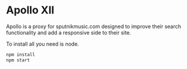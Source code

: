Apollo XII
======================
Apollo is a proxy for sputnikmusic.com designed to improve their search functionality and add a responsive side to their site.

To install all you need is node.

``` sh
npm install
npm start
```
